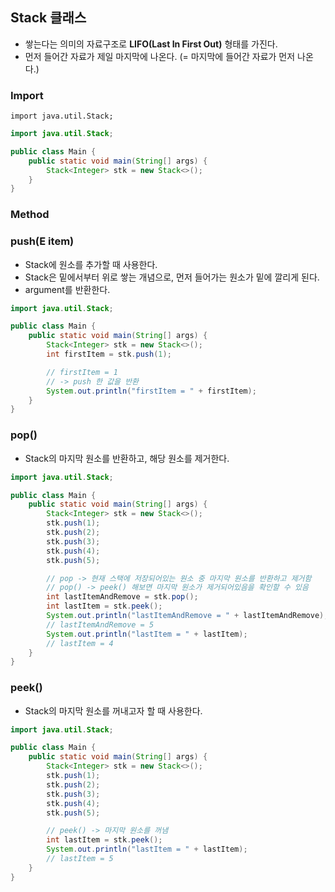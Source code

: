 ## Stack 클래스

* 쌓는다는 의미의 자료구조로 **LIFO(Last In First Out)** 형태를 가진다.
* 먼저 들어간 자료가 제일 마지막에 나온다. (= 마지막에 들어간 자료가 먼저 나온다.)

### Import
```
import java.util.Stack;
```

```java
import java.util.Stack;

public class Main {
    public static void main(String[] args) {
        Stack<Integer> stk = new Stack<>();
    }
}
```

### Method
### push(E item)
* Stack에 원소를 추가할 때 사용한다.
* Stack은 밑에서부터 위로 쌓는 개념으로, 먼저 들어가는 원소가 밑에 깔리게 된다.
* argument를 반환한다.

```java
import java.util.Stack;

public class Main {
    public static void main(String[] args) {
        Stack<Integer> stk = new Stack<>();
        int firstItem = stk.push(1);

        // firstItem = 1
        // -> push 한 값을 반환
        System.out.println("firstItem = " + firstItem);
    }
}
```

### pop()
* Stack의 마지막 원소를 반환하고, 해당 원소를 제거한다.

```java
import java.util.Stack;

public class Main {
    public static void main(String[] args) {
        Stack<Integer> stk = new Stack<>();
        stk.push(1);
        stk.push(2);
        stk.push(3);
        stk.push(4);
        stk.push(5);

        // pop -> 현재 스택에 저장되어있는 원소 중 마지막 원소를 반환하고 제거함
        // pop() -> peek() 해보면 마지막 원소가 제거되어있음을 확인할 수 있음
        int lastItemAndRemove = stk.pop();
        int lastItem = stk.peek();
        System.out.println("lastItemAndRemove = " + lastItemAndRemove);
        // lastItemAndRemove = 5
        System.out.println("lastItem = " + lastItem);
        // lastItem = 4
    }
}
```

### peek()
* Stack의 마지막 원소를 꺼내고자 할 때 사용한다.

```java
import java.util.Stack;

public class Main {
    public static void main(String[] args) {
        Stack<Integer> stk = new Stack<>();
        stk.push(1);
        stk.push(2);
        stk.push(3);
        stk.push(4);
        stk.push(5);

        // peek() -> 마지막 원소를 꺼냄
        int lastItem = stk.peek();
        System.out.println("lastItem = " + lastItem);
        // lastItem = 5
    }
}
```
